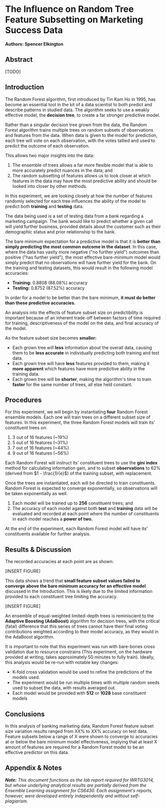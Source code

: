 # The Influence on Random Tree Feature Subsetting on Marketing Success Data

**Authors: Spencer Elkington**

## Abstract

[TODO]


## Introduction

The Random Forest algorithm, first introduced by Tin Kam Ho in 1995, has become an essential tool in the kit of a data scientist to both predict and describe patterns in studied data. The algorithm seeks to use a weakly effective model, the **decision tree**, to create a far stronger predictive model.

Rather than a singular decision tree grown from the data, the Random Forest algorithm trains multiple trees on random subsets of observations and features from the data. When data is given to the model for prediction, each tree will vote on each observation, with the votes tallied and used to predict the outcome of each observation.

This allows two major insights into the data:

1. The ensemble of trees allows a far more flexible model that is able to more accurately predict nuances in the data; and
2. The random subsetting of features allows us to look closer at which features in the data may have the most predictive ability and should be looked into closer by other methods.

In this experiment, we are looking closely at how the number of features randomly selected for each tree influences the ability of the model to predict both **training** and **testing** data.

The data being used is a set of testing data from a bank regarding a marketing campaign. The bank would like to predict whether a given call will yield further business, provided details about the customer such as their demographic status and prior relationship to the bank.

The bare minimum expectation for a predictive model is that it is **better than simply predicting the most common outcome in the dataset**. In this case, where the data has vastly more negative ("no further yield") outcomes than positive ("has further yield"), the most effective bare-minimum model would simply predict that no observations will have further yield for the bank. On the training and testing datasets, this would result in the following model accuracies:

- **Training:** 0.8808 (88.08%) accuracy
- **Testing:**  0.8752 (87.52%) accuracy

In order for a model to be better than the bare minimum, **it must do better than these predictive accuracies.**

An analysis into the effects of feature subset size on predictibility is important because of an inherent trade-off between factors of time required for training, descriptiveness of the model on the data, and final accuracy of the model.

As the feature subset size becomes **smaller:**

- Each grown tree will **less** information about the overall data, causing them to be **less accurate** in individually predicting both training and test data.
- Each grown tree will have **less** features provided to them, making it **more apparent** which features have more predictive ability in the training data.
- Each grown tree will be **shorter**, making the algorithm's time to train **faster** for the same number of trees, all else held constant.


## Procedures

For this experiment, we will begin by instantiating **four** Random Forest ensemble models. Each one will train trees on a different subset size of features. In this experiment, the three Random Forest models will train its' constituent trees on:

1. 3 out of 16 features (~19%)
2. 5 out of 16 features (~31%)
3. 7 out of 16 features (~44%)
4. 9 out of 16 features (~56%)

Each Random Forest will instruct its' constituent trees to use the **gini index** method for calculating information gain, and to subset **observations** to 62% (derived from $1 - \frac{1}{e}$) of the training subset, with replacement.

Once the trees are instantiated, each will be directed to train constituents. Random Forest is expected to converge exponentially, so observations will be taken exponentially as well.

1. Each model will be trained up to **256** constituent trees; and
2. The accuracy of each model against both **test** and **training** data will be evaluated and recorded at each point where the number of constituents in each model reaches a **power of two.**

At the end of the experiment, each Random Forest model will have its' constituents available for further analysis.


## Results & Discussion

The recorded accuracies at each point are as shown:

[INSERT FIGURE]

This data shows a trend that **small feature subset values failed to converge above the bare minimum accuracy for an effective model** discussed in the Introduction. This is likely due to the limited information provided to each constituent tree limiting the accuracy.

[INSERT FIGURE]

An ensemble of equal-weighted limited-depth trees is reminiscient to the **Adaptive Boosting (AdaBoost)** algorithm for decision trees, with the critical (fatal) difference that this series of trees cannot have their final voting contributions weighted according to their model accuracy, as they would in the AdaBoost algorithm.

It is important to note that this experiment was run with bare-bones cross validation due to resource constrains (This experiment, on the hardware provided at writing, takes approximately 50 minutes to fully train). Ideally, this analysis would be re-run with notable key changes:

- K-fold cross validation would be used to refine the predictions of the models used.
- The experiment would be run multiple times with multiple random seeds used to subset the data, with results averaged out.
- Each model would be provided with **512** or **1028** base constituent models


## Conclusions

In this analysis of banking marketing data, Random Forest feature subset size variation results ranged from XX% to XX% accuracy on test data. Feature subsets below a range of X were shown to converge to accuracies at or below the bare minimum model effectiveness, implying that at least X amount of features are required for a Random Forest model to be an effective predictor on this data.


## Appendix & Notes

***Note:*** *This document functions as the lab report required for WRTG3014, but whose underlying analytical results are partially derived from the Ensemble Learning assignment for CS6430. Each assignment's reports, however, were developed entirely independently and without self-plagiarism.*